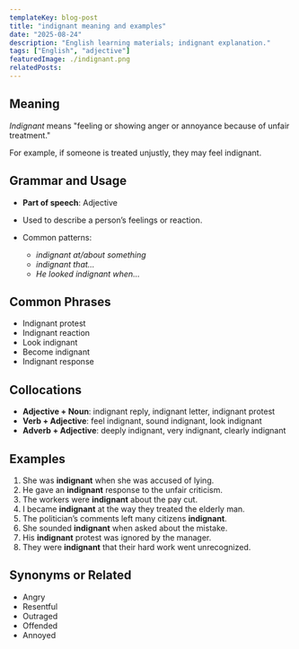 ```yaml
---
templateKey: blog-post
title: "indignant meaning and examples"
date: "2025-08-24"
description: "English learning materials; indignant explanation."
tags: ["English", "adjective"]
featuredImage: ./indignant.png
relatedPosts:
---
```


## Meaning

_Indignant_ means "feeling or showing anger or annoyance because of unfair treatment."

For example, if someone is treated unjustly, they may feel indignant.

## Grammar and Usage

- **Part of speech**: Adjective
- Used to describe a person’s feelings or reaction.
- Common patterns:

  - _indignant at/about something_
  - _indignant that…_
  - _He looked indignant when…_

## Common Phrases

- Indignant protest
- Indignant reaction
- Look indignant
- Become indignant
- Indignant response

## Collocations

- **Adjective + Noun**: indignant reply, indignant letter, indignant protest
- **Verb + Adjective**: feel indignant, sound indignant, look indignant
- **Adverb + Adjective**: deeply indignant, very indignant, clearly indignant

## Examples

1. She was **indignant** when she was accused of lying.
2. He gave an **indignant** response to the unfair criticism.
3. The workers were **indignant** about the pay cut.
4. I became **indignant** at the way they treated the elderly man.
5. The politician’s comments left many citizens **indignant**.
6. She sounded **indignant** when asked about the mistake.
7. His **indignant** protest was ignored by the manager.
8. They were **indignant** that their hard work went unrecognized.

## Synonyms or Related

- Angry
- Resentful
- Outraged
- Offended
- Annoyed
